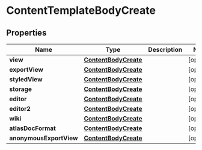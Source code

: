# ContentTemplateBodyCreate

## Properties
Name | Type | Description | Notes
------------ | ------------- | ------------- | -------------
**view** | [**ContentBodyCreate**](ContentBodyCreate.md) |  |  [optional]
**exportView** | [**ContentBodyCreate**](ContentBodyCreate.md) |  |  [optional]
**styledView** | [**ContentBodyCreate**](ContentBodyCreate.md) |  |  [optional]
**storage** | [**ContentBodyCreate**](ContentBodyCreate.md) |  |  [optional]
**editor** | [**ContentBodyCreate**](ContentBodyCreate.md) |  |  [optional]
**editor2** | [**ContentBodyCreate**](ContentBodyCreate.md) |  |  [optional]
**wiki** | [**ContentBodyCreate**](ContentBodyCreate.md) |  |  [optional]
**atlasDocFormat** | [**ContentBodyCreate**](ContentBodyCreate.md) |  |  [optional]
**anonymousExportView** | [**ContentBodyCreate**](ContentBodyCreate.md) |  |  [optional]
